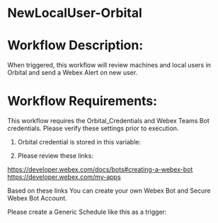 # NewLocalUser-Orbital

# Workflow Description: 
When triggered, this workflow will review machines and local users in Orbital and send a Webex Alert on new user.


# Workflow Requirements: 
This workflow requires the Orbital_Credentials and Webex Teams Bot credentials. 
Please verify these settings prior to execution.

1. Orbital credential is stored in this variable:


2. Please review these links:

  https://developer.webex.com/docs/bots#creating-a-webex-bot
  https://developer.webex.com/my-apps
  
  Based on these links You can create your own Webex Bot and Secure Webex Bot Account. 


Please create a Generic Schedule like this as a trigger:
